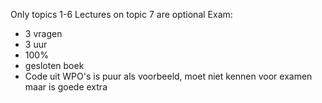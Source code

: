 Only topics 1-6
Lectures on topic 7 are optional
Exam:
- 3 vragen
- 3 uur
- 100%
- gesloten boek
- Code uit WPO's is puur als voorbeeld, moet niet kennen voor examen maar is goede extra
